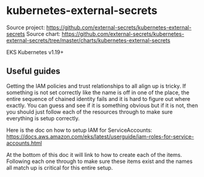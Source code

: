 #  kubernetes-external-secrets

Source project: https://github.com/external-secrets/kubernetes-external-secrets
Source chart: https://github.com/external-secrets/kubernetes-external-secrets/tree/master/charts/kubernetes-external-secrets

EKS Kubernetes v1.19+

## Useful guides
Getting the IAM policies and trust relationships to all align up is tricky.  If something is not set correctly like
the name is off in one of the place, the entire sequence of chained identity fails and it is hard to figure out where
exactly.  You can guess and see if it is something obvious but if it is not, then you should just follow each of the
resources through to make sure everything is setup correctly.

Here is the doc on how to setup IAM for ServiceAccounts: https://docs.aws.amazon.com/eks/latest/userguide/iam-roles-for-service-accounts.html

At the bottom of this doc it will link to how to create each of the items.  Following each one through to make sure these
items exist and the names all match up is critical for this entire setup.
